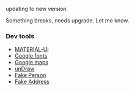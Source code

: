 updating to new version

Something breaks, needs upgrade. Let me know.

### Dev tools

- [MATERIAL-UI](https://material-ui.com/)
- [Google fonts](https://fonts.google.com/)
- [Google maps](https://www.google.com/maps)
- [unDraw](https://undraw.co/)
- [Fake Person](https://www.fakepersongenerator.com/)
- [Fake Address](https://www.fakeaddressgenerator.com/)

